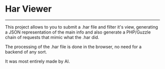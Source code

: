 # Har Viewer

---

This project allows to you to submit a .har file and filter it's view, generating a JSON representation of the main info and also generate a PHP/Guzzle chain of requests that mimic what the .har did.

The processing of the .har file is done in the browser, no need for a backend of any sort.

It was most entirely made by AI.
